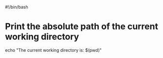 #!/bin/bash

# Print the absolute path of the current working directory
echo "The current working directory is: $(pwd)"
